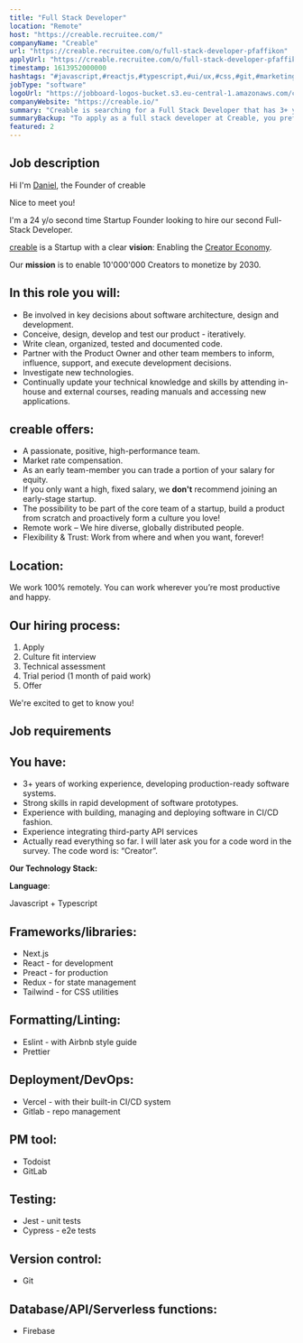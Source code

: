 ```yaml
---
title: "Full Stack Developer"
location: "Remote"
host: "https://creable.recruitee.com/"
companyName: "Creable"
url: "https://creable.recruitee.com/o/full-stack-developer-pfaffikon"
applyUrl: "https://creable.recruitee.com/o/full-stack-developer-pfaffikon/c/new"
timestamp: 1613952000000
hashtags: "#javascript,#reactjs,#typescript,#ui/ux,#css,#git,#marketing,#management,#office,#firebase"
jobType: "software"
logoUrl: "https://jobboard-logos-bucket.s3.eu-central-1.amazonaws.com/creable"
companyWebsite: "https://creable.io/"
summary: "Creable is searching for a Full Stack Developer that has 3+ years of working experience, developing production-ready software systems."
summaryBackup: "To apply as a full stack developer at Creable, you preferably need to have some knowledge of: #management, #javascript, #reactjs."
featured: 2
---
```


## Job description

Hi I'm [Daniel](https://www.linkedin.com/in/daniel-koss-286645127/), the Founder of creable

Nice to meet you!

I'm a 24 y/o second time Startup Founder looking to hire our second Full-Stack Developer.

[creable](https://creable.io/) is a Startup with a clear **vision**: Enabling the [Creator Economy](https://hugo.pm/mapping-the-creator-economy/).

Our **mission** is to enable 10'000'000 Creators to monetize by 2030.

## In this role you will:

*   Be involved in key decisions about software architecture, design and development.
*   Conceive, design, develop and test our product - iteratively.
*   Write clean, organized, tested and documented code.
*   Partner with the Product Owner and other team members to inform, influence, support, and execute development decisions.
*   Investigate new technologies.
*   Continually update your technical knowledge and skills by attending in-house and external courses, reading manuals and accessing new applications.

## creable offers:

*   A passionate, positive, high-performance team.
*   Market rate compensation.
*   As an early team-member you can trade a portion of your salary for equity.
*   If you only want a high, fixed salary, we **don't** recommend joining an early-stage startup.
*   The possibility to be part of the core team of a startup, build a product from scratch and proactively form a culture you love!
*   Remote work – We hire diverse, globally distributed people.
*   Flexibility & Trust: Work from where and when you want, forever!

## Location:

We work 100% remotely. You can work wherever you’re most productive and happy.

## Our hiring process:

1.  Apply
2.  Culture fit interview
3.  Technical assessment
4.  Trial period (1 month of paid work)
5.  Offer

We're excited to get to know you!

## Job requirements

## You have:

*   3+ years of working experience, developing production-ready software systems.
*   Strong skills in rapid development of software prototypes.
*   Experience with building, managing and deploying software in CI/CD fashion.
*   Experience integrating third-party API services
*   Actually read everything so far. I will later ask you for a code word in the survey. The code word is: “Creator”.

**Our Technology Stack:**

**Language**:

Javascript + Typescript

## Frameworks/libraries:

*   Next.js
*   React - for development
*   Preact - for production
*   Redux - for state management
*   Tailwind - for CSS utilities

## Formatting/Linting:

*   Eslint - with Airbnb style guide
*   Prettier

## Deployment/DevOps:

*   Vercel - with their built-in CI/CD system
*   Gitlab - repo management

## PM tool:

*   Todoist
*   GitLab

## Testing:

*   Jest - unit tests
*   Cypress - e2e tests

## Version control:

*   Git

## Database/API/Serverless functions:

*   Firebase
